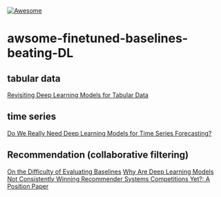 
[![Awesome](https://awesome.re/badge-flat2.svg)](https://awesome.re)


# awsome-finetuned-baselines-beating-DL

## tabular data

[Revisiting Deep Learning Models for Tabular Data](https://openreview.net/pdf?id=i_Q1yrOegLY)

## time series

[Do We Really Need Deep Learning Models for Time Series Forecasting?](https://arxiv.org/pdf/2101.02118.pdf)

## Recommendation (collaborative filtering)

[On the Difficulty of Evaluating Baselines](https://arxiv.org/pdf/1905.01395v1.pdf)
[Why Are Deep Learning Models Not Consistently Winning Recommender Systems Competitions Yet?: A Position Paper](https://www.researchgate.net/profile/Dietmar-Jannach/publication/345464903_Why_Are_Deep_Learning_Models_Not_Consistently_Winning_Recommender_Systems_Competitions_Yet_A_Position_Paper/links/608598ea8ea909241e261562/Why-Are-Deep-Learning-Models-Not-Consistently-Winning-Recommender-Systems-Competitions-Yet-A-Position-Paper.pdf)
